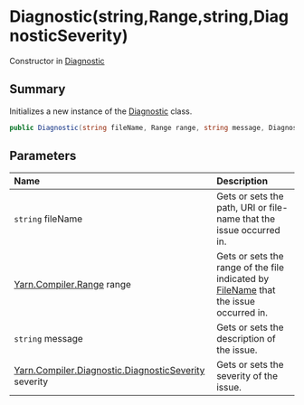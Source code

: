 # Diagnostic(string,Range,string,DiagnosticSeverity)

Constructor in [Diagnostic](/docs/api/csharp/yarn.compiler.diagnostic.md)

## Summary


Initializes a new instance of the  [Diagnostic](yarn.compiler.diagnostic.md)  class.


```csharp
public Diagnostic(string fileName, Range range, string message, DiagnosticSeverity severity = DiagnosticSeverity.Error)
```

## Parameters

|Name|Description|
|:---|:---|
|`string` fileName|Gets or sets the path, URI or file-name that the issue occurred in.|
|[Yarn.Compiler.Range](/docs/api/csharp/yarn.compiler.range.md) range|Gets or sets the range of the file indicated by  [FileName](yarn.compiler.diagnostic.filename.md)  that the issue occurred in.|
|`string` message|Gets or sets the description of the issue.|
|[Yarn.Compiler.Diagnostic.DiagnosticSeverity](/docs/api/csharp/yarn.compiler.diagnostic.diagnosticseverity.md) severity|Gets or sets the severity of the issue.|

